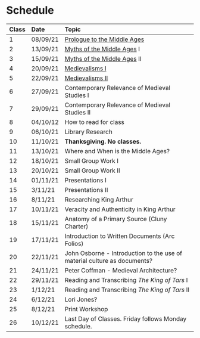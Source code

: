 # Schedule

| Class | Date | Topic |
| :--- | :--- | :--- |
| 1 | 08/09/21 | [Prologue to the Middle Ages](detailed-schedule.md#class-1-introduction) |
| 2 | 13/09/21 | [Myths of the Middle Ages](detailed-schedule.md#class-2-and-3-myths-of-the-middle-ages) I |
| 3 | 15/09/21 | [Myths of the Middle Ages](detailed-schedule.md#class-2-and-3-myths-of-the-middle-ages) II |
| 4 | 20/09/21 | [Medievalisms I](detailed-schedule.md#class-4-what-are-medievalisms) |
| 5 | 22/09/21 | [Medievalisms II](detailed-schedule.md#class-5-how-is-medieval-studies-a-medievalism) |
| 6 | 27/09/21 | Contemporary Relevance of Medieval Studies I |
| 7 | 29/09/21 | Contemporary Relevance of Medieval Studies II |
| 8 | 04/10/12 | How to read for class |
| 9 | 06/10/21 | Library Research |
| 10 | 11/10/21 | **Thanksgiving. No classes.**  |
| 11 | 13/10/21 | Where and When is the Middle Ages? |
| 12 | 18/10/21 | Small Group Work I |
| 13 | 20/10/21 | Small Group Work II |
| 14 | 01/11/21 | Presentations I |
| 15 | 3/11/21 | Presentations II |
| 16 | 8/11/21 | Researching King Arthur |
| 17 | 10/11/21 | Veracity and Authenticity in King Arthur |
| 18 | 15/11/21 | Anatomy of a Primary Source \(Cluny Charter\) |
| 19 | 17/11/21 | Introduction to Written Documents \(Arc Folios\) |
| 20 | 22/11/21 | John Osborne - Introduction to the use of material culture as documents? |
| 21 | 24/11/21 | Peter Coffman - Medieval Architecture? |
| 22 | 29/11/21 | Reading and Transcribing _The King of Tars_ I |
| 23 | 1/12/21 | Reading and Transcribing _The King of Tars_ II |
| 24 | 6/12/21 | Lori Jones? |
| 25 | 8/12/21 | Print Workshop |
| 26 | 10/12/21 | Last Day of Classes. Friday follows Monday schedule.  |

